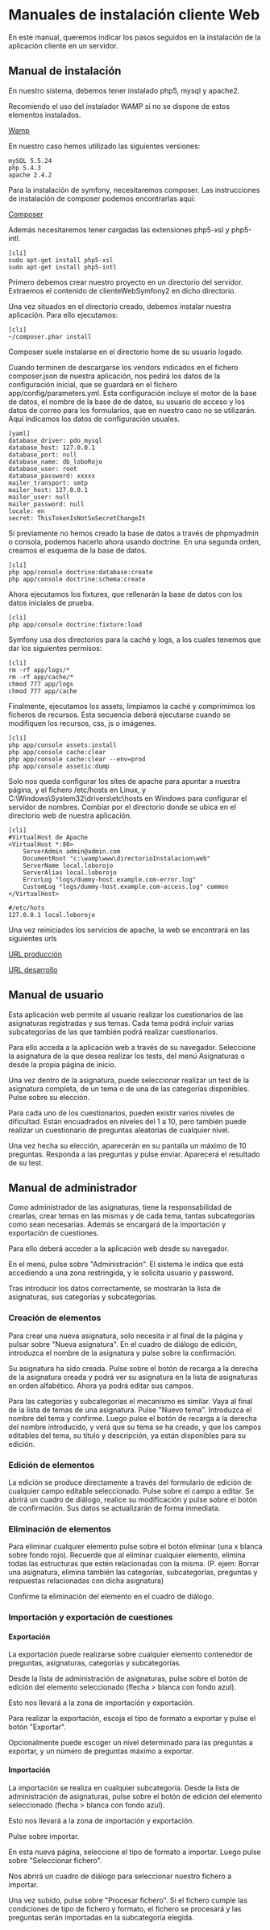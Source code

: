 # Manuales de instalación cliente Web #

En este manual, queremos indicar los pasos seguidos en la instalación de la aplicación cliente en un servidor.


## Manual de instalación  ##

En nuestro sistema, debemos tener instalado php5, mysql y apache2. 

Recomiendo el uso del instalador WAMP si no se dispone de estos elementos instalados.

[Wamp](http://www.wampserver.com/en/)

En nuestro caso hemos utilizado las siguientes versiones:

	mySQL 5.5.24
	php 5.4.3
	apache 2.4.2

Para la instalación de symfony, necesitaremos composer.
Las instrucciones de instalación de composer podemos encontrarlas aquí:

[Composer](http://getcomposer.org/)

Además necesitaremos tener cargadas las extensiones php5-xsl y php5-intl.

	[cli]
	sudo apt-get install php5-xsl
	sudo apt-get install php5-intl


Primero debemos crear nuestro proyecto en un directorio del servidor. Extraemos el contenido de clienteWebSymfony2 en dicho directorio.

Una vez situados en el directorio creado, debemos instalar nuestra aplicación. Para ello ejecutamos:

	[cli]
	~/composer.phar install

Composer suele instalarse en el directorio home de su usuario logado.

Cuando terminen de descargarse los vendors indicados en el fichero composer.json de nuestra aplicación, nos pedirá los datos de la configuración inicial, que se guardará en el fichero app/config/parameters.yml. Esta configuración incluye el motor de la base de datos, el nombre de la base de de datos, su usuario de acceso y los datos de correo para los formularios, que en nuestro caso no se utilizarán. Aquí indicamos los datos de configuración usuales.

	[yaml]
    database_driver: pdo_mysql
    database_host: 127.0.0.1
    database_port: null
    database_name: db_loboRojo
    database_user: root
    database_password: xxxxx
    mailer_transport: smtp
    mailer_host: 127.0.0.1
    mailer_user: null
    mailer_password: null
    locale: en
    secret: ThisTokenIsNotSoSecretChangeIt


Si previamente no hemos creado la base de datos a través de phpmyadmin o consola, podemos hacerlo ahora usando doctrine. En una segunda orden, creamos el esquema de la base de datos.

	[cli]
	php app/console doctrine:database:create
	php app/console doctrine:schema:create


Ahora ejecutamos los fixtures, que rellenarán la base de datos con los datos iniciales de prueba.

	[cli]
	php app/console doctrine:fixture:load

Symfony usa dos directorios para la caché y logs, a los cuales tenemos que dar los siguientes permisos:

	[cli]
	rm -rf app/logs/*
	rm -rf app/cache/*
	chmod 777 app/logs
	chmod 777 app/cache

Finalmente, ejecutamos los assets, limpiamos la caché y comprimimos los ficheros de recursos. Esta secuencia deberá ejecutarse cuando se modifiquen los recursos, css, js o imágenes.

	[cli]
	php app/console assets:install
	php app/console cache:clear
	php app/console cache:clear --env=prod
	php app/console assetic:dump


Solo nos queda configurar los sites de apache para apuntar a nuestra página, y el fichero /etc/hosts en Linux, y C:\Windows\System32\drivers\etc\hosts en Windows para configurar el servidor de nombres. Combiar por el directorio donde se ubica en el directorio web de nuestra aplicación.

    [cli]
    #VirtualHost de Apache
    <VirtualHost *:80>
        ServerAdmin admin@admin.com
        DocumentRoot "c:\wamp\www\directorioInstalacion\web"
        ServerName local.loborojo
        ServerAlias local.loborojo
        ErrorLog "logs/dummy-host.example.com-error.log"
        CustomLog "logs/dummy-host.example.com-access.log" common
    </VirtualHost>
    
    #/etc/hots
    127.0.0.1 local.loborojo
    
Una vez reiniciados los servicios de apache, la web se encontrará en las siguientes urls

[URL producción](http://local.loborojo/app.php) 

[URL desarrollo](http://local.loborojo/app_dev.php)

## Manual de usuario ##

Esta aplicación web permite al usuario realizar los cuestionarios de las asignaturas registradas y sus temas. Cada tema podrá incluir varias subcategorías de las que también podrá realizar cuestionarios.

Para ello acceda a la aplicación web a través de su navegador. Seleccione la asignatura de la que desea realizar los tests, del menú Asignaturas o desde la propia página de inicio.

Una vez dentro de la asignatura, puede seleccionar realizar un test de la asignatura completa, de un tema o de una de las categorías disponibles. Pulse sobre su elección.

Para cada uno de los cuestionarios, pueden existir varios niveles de dificultad. Están encuadrados en niveles del 1 a 10, pero también puede realizar un cuestionario de preguntas aleatorias de cualquier nivel.

Una vez hecha su elección, aparecerán en su pantalla un máximo de 10 preguntas. Responda a las preguntas y pulse enviar. Aparecerá el resultado de su test.


## Manual de administrador ##

Como administrador de las asignaturas, tiene la responsabilidad de crearlas, crear temas en las mismas y de cada tema, tantas subcategorías como sean necesarias.
Además se encargará de la importación y exportación de cuestiones.

Para ello deberá acceder a la aplicación web desde su navegador.

En el menú, pulse sobre "Administración".
El sistema le indica que está accediendo a una zona restringida, y le solicita usuario y password.

Tras introducir los datos correctamente, se mostrarán la lista de asignaturas, sus categorías y subcategorías.


### Creación de elementos ###

Para crear una nueva asignatura, solo necesita ir al final de la página y pulsar sobre "Nueva asignatura". En el cuadro de diálogo de edición, introduzca el nombre de la asignatura y pulse sobre la confirmación.

Su asignatura ha sido creada. Pulse sobre el botón de recarga a la derecha de la asignatura creada y podrá ver su asignatura en la lista de asignaturas en orden alfabético. Ahora ya podrá editar sus campos.

Para las categorías y subcategorías el mecanismo es similar. Vaya al final de la lista de temas de una asignatura. Pulse "Nuevo tema". Introduzca el nombre del tema y confirme. Luego pulse el botón de recarga a la derecha del nombre introducido, y verá que su tema se ha creado, y que los campos editables del tema, su título y descripción, ya están disponibles para su edición.


### Edición de elementos ###

La edición se produce directamente a través del formulario de edición de cualquier campo editable seleccionado. Pulse sobre el campo a editar. Se abrirá un cuadro de diálogo, realice su modificación y pulse sobre el botón de confirmación. Sus datos se actualizarán de forma inmediata.


### Eliminación de elementos ###

Para eliminar cualquier elemento pulse sobre el botón eliminar (una x blanca sobre fondo rojo). Recuerde que al eliminar cualquier elemento, elimina todas las estructuras que estén relacionadas con la misma. (P. ejem: Borrar una asignatura, elimina también las categorías, subcategorías, preguntas y respuestas relacionadas con dicha asignatura)

Confirme la eliminación del elemento en el cuadro de diálogo.


### Importación y exportación de cuestiones ###

#### Exportación ####

La exportación puede realizarse sobre cualquier elemento contenedor de preguntas, asignaturas, categorías y subcategorías.

Desde la lista de administración de asignaturas, pulse sobre el botón de edición del elemento seleccionado (flecha > blanca con fondo azul).

Esto nos llevará a la zona de importación y exportación.

Para realizar la exportación, escoja el tipo de formato a exportar y pulse el botón "Exportar".

Opcionalmente puede escoger un nivel determinado para las preguntas a exportar, y un número de preguntas máximo a exportar.


#### Importación ####

La importación se realiza en cualquier subcategoría. Desde la lista de administración de asignaturas, pulse sobre el botón de edición del elemento seleccionado (flecha > blanca con fondo azul).

Esto nos llevará a la zona de importación y exportación.

Pulse sobre importar.

En esta nueva página, seleccione el tipo de formato a importar. Luego pulse sobre "Seleccionar fichero".

Nos abrirá un cuadro de diálogo para seleccionar nuestro fichero a importar.

Una vez subido, pulse sobre "Procesar fichero". Si el fichero cumple las condiciones de tipo de fichero y formato, el fichero se procesará y las preguntas serán importadas en la subcategoría elegida.
